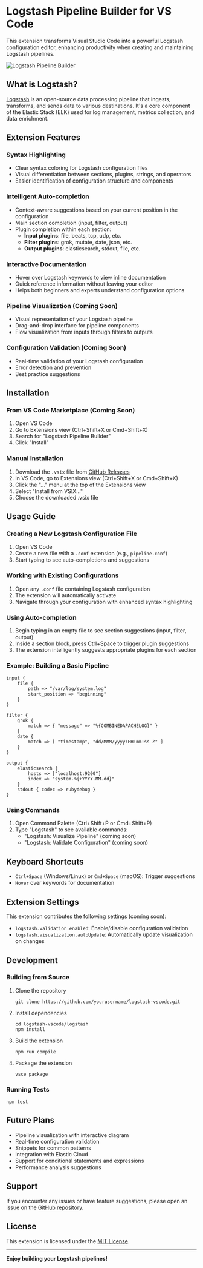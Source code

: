 # Logstash Pipeline Builder for VS Code

This extension transforms Visual Studio Code into a powerful Logstash configuration editor, enhancing productivity when creating and maintaining Logstash pipelines.

![Logstash Pipeline Builder](https://raw.githubusercontent.com/elastic/example-images/main/logstash-logo.png)

## What is Logstash?

[Logstash](https://www.elastic.co/logstash/) is an open-source data processing pipeline that ingests, transforms, and sends data to various destinations. It's a core component of the Elastic Stack (ELK) used for log management, metrics collection, and data enrichment.

## Extension Features

### Syntax Highlighting
- Clear syntax coloring for Logstash configuration files
- Visual differentiation between sections, plugins, strings, and operators
- Easier identification of configuration structure and components

### Intelligent Auto-completion
- Context-aware suggestions based on your current position in the configuration
- Main section completion (input, filter, output)
- Plugin completion within each section:
  - **Input plugins**: file, beats, tcp, udp, etc.
  - **Filter plugins**: grok, mutate, date, json, etc.
  - **Output plugins**: elasticsearch, stdout, file, etc.

### Interactive Documentation
- Hover over Logstash keywords to view inline documentation
- Quick reference information without leaving your editor
- Helps both beginners and experts understand configuration options

### Pipeline Visualization (Coming Soon)
- Visual representation of your Logstash pipeline
- Drag-and-drop interface for pipeline components
- Flow visualization from inputs through filters to outputs

### Configuration Validation (Coming Soon)
- Real-time validation of your Logstash configuration
- Error detection and prevention
- Best practice suggestions

## Installation

### From VS Code Marketplace (Coming Soon)
1. Open VS Code
2. Go to Extensions view (Ctrl+Shift+X or Cmd+Shift+X)
3. Search for "Logstash Pipeline Builder"
4. Click "Install"

### Manual Installation
1. Download the `.vsix` file from [GitHub Releases](https://github.com/yourusername/logstash-vscode/releases)
2. In VS Code, go to Extensions view (Ctrl+Shift+X or Cmd+Shift+X)
3. Click the "..." menu at the top of the Extensions view
4. Select "Install from VSIX..."
5. Choose the downloaded .vsix file

## Usage Guide

### Creating a New Logstash Configuration File
1. Open VS Code
2. Create a new file with a `.conf` extension (e.g., `pipeline.conf`)
3. Start typing to see auto-completions and suggestions

### Working with Existing Configurations
1. Open any `.conf` file containing Logstash configuration
2. The extension will automatically activate
3. Navigate through your configuration with enhanced syntax highlighting

### Using Auto-completion
1. Begin typing in an empty file to see section suggestions (input, filter, output)
2. Inside a section block, press Ctrl+Space to trigger plugin suggestions
3. The extension intelligently suggests appropriate plugins for each section

### Example: Building a Basic Pipeline
```
input {
    file {
        path => "/var/log/system.log"
        start_position => "beginning"
    }
}

filter {
    grok {
        match => { "message" => "%{COMBINEDAPACHELOG}" }
    }
    date {
        match => [ "timestamp", "dd/MMM/yyyy:HH:mm:ss Z" ]
    }
}

output {
    elasticsearch {
        hosts => ["localhost:9200"]
        index => "system-%{+YYYY.MM.dd}"
    }
    stdout { codec => rubydebug }
}
```

### Using Commands
1. Open Command Palette (Ctrl+Shift+P or Cmd+Shift+P)
2. Type "Logstash" to see available commands:
   - "Logstash: Visualize Pipeline" (coming soon)
   - "Logstash: Validate Configuration" (coming soon)

## Keyboard Shortcuts
- `Ctrl+Space` (Windows/Linux) or `Cmd+Space` (macOS): Trigger suggestions
- `Hover` over keywords for documentation

## Extension Settings
This extension contributes the following settings (coming soon):
* `logstash.validation.enabled`: Enable/disable configuration validation
* `logstash.visualization.autoUpdate`: Automatically update visualization on changes

## Development

### Building from Source
1. Clone the repository
   ```
   git clone https://github.com/yourusername/logstash-vscode.git
   ```
2. Install dependencies
   ```
   cd logstash-vscode/logstash
   npm install
   ```
3. Build the extension
   ```
   npm run compile
   ```
4. Package the extension
   ```
   vsce package
   ```

### Running Tests
```
npm test
```

## Future Plans
- Pipeline visualization with interactive diagram
- Real-time configuration validation
- Snippets for common patterns
- Integration with Elastic Cloud
- Support for conditional statements and expressions
- Performance analysis suggestions

## Support

If you encounter any issues or have feature suggestions, please open an issue on the [GitHub repository](https://github.com/yourusername/logstash-vscode/issues).

## License

This extension is licensed under the [MIT License](LICENSE).

---

**Enjoy building your Logstash pipelines!**
